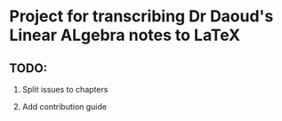 # Project for transcribing Dr Daoud's Linear ALgebra notes to LaTeX

## TODO: 

1. Split issues to chapters

1. Add contribution guide 
